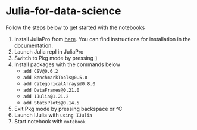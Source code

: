 # Julia-for-data-science

Follow the steps below to get started with the notebooks

1. Install JuliaPro from [here](https://juliacomputing.com/products/juliapro). You can find instructions for installation in the [documentation](https://juliacomputing.com/docs/). 
2. Launch Julia repl in JuliaPro
3. Switch to Pkg mode by pressing `]`
4. Install packages with the commands below
    - `add CSV@0.6.2`
    - `add BenchmarkTools@0.5.0`
    - `add CategoricalArrays@0.8.0`
    - `add DataFrames@0.21.0`
    - `add IJulia@1.21.2`
    - `add StatsPlots@0.14.5`
5. Exit Pkg mode by pressing backspace or ^C
6. Launch IJulia with `using IJulia`
7. Start notebook with `notebook`
